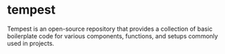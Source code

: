 # tempest
Tempest is an open-source repository that provides a collection of basic boilerplate code for various components, functions, and setups commonly used in projects. 

